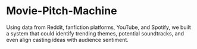 # Movie-Pitch-Machine
Using data from Reddit, fanfiction platforms, YouTube, and Spotify, we built a system that could identify trending themes, potential soundtracks, and even align casting ideas with audience sentiment.
